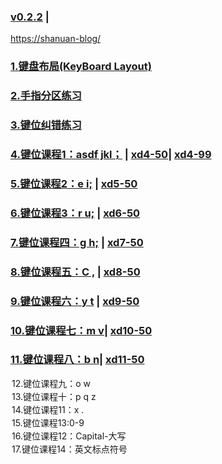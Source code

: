 ### [v0.2.2](https://github.com/shanuan/englishtyping/edit/master/README.md) |
[https://shanuan-blog/](https://shanuan.github.io/blog)
### [1.键盘布局(KeyBoard Layout)](index1.html) 
### [2.手指分区练习](index2.html) 
### [3.键位纠错练习](index3.html)
### [4.键位课程1：asdf jkl；](index4.html) | [xd4-50](xd4-50.html)| [xd4-99](xd4-99.html)
### [5.键位课程2：e i;](index5.html) | [xd5-50](xd5-50.html)
### [6.键位课程3：r u;](index6.html) | [xd6-50](xd6-50.html)
### [7.键位课程四：g h;](index7.html) | [xd7-50](xd7-50.html)
### [8.键位课程五：C ,](index8.html) | [xd8-50](xd8-50.html)
### [9.键位课程六：y t](index9.html) | [xd9-50](xd9-50.html)
### [10.键位课程七：m v](index10.html)| [xd10-50](xd10-50.html)
### [11.键位课程八：b n](index11.html)| [xd11-50](xd11-50.html)
</option><option value="index12.html" >12.键位课程九：o w
</option><option value="index13.html" >13.键位课程十：p q z
</option><option value="index14.html" >14.键位课程11：x .
</option><option value="index15.html" >15.键位课程13:0-9
</option><option value="index16.html" >16.键位课程12：Capital-大写
</option><option value="index17.html" >17.键位课程14：英文标点符号
